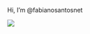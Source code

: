 Hi, I’m @fabianosantosnet

![](https://komarev.com/ghpvc/?username=fabianosantosnet)
<!---
fabianosantosnet/fabianosantosnet is a ✨ special ✨ repository because its `README.md` (this file) appears on your GitHub profile.
You can click the Preview link to take a look at your changes.
--->
